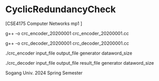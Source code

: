# CyclicRedundancyCheck
[CSE4175 Computer Networks mp1 ]

g++ -o crc_encoder_20200001 crc_encoder_20200001.cc

g++ -o crc_decoder_20200001 crc_decoder_20200001.cc

./crc_encoder input_file output_file generator dataword_size

./crc_decoder input_file output_file result_file generator dataword_size

Sogang Univ. 2024 Spring Semester
